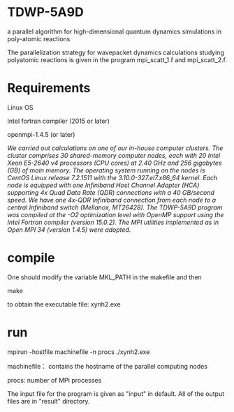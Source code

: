 # TDWP-5A9D
a parallel algorithm for high-dimensional quantum dynamics  simulations in poly-atomic reactions

The parallelization strategy for wavepacket dynamics calculations studying polyatomic reactions is given in the program mpi_scatt_1.f and mpi_scatt_2.f.

# Requirements
Linux OS

Intel fortran compiler (2015 or later)

openmpi-1.4.5 (or later)

*We carried out calculations on one of our in-house computer clusters. The cluster comprises 30 shared-memory computer nodes, each with 20 Intel Xeon E5-2640 v4 processors (CPU cores) at 2.40 GHz and 256 gigabytes (GB) of main memory. The operating system running on the nodes is CentOS Linux release 7.2.1511 with the 3.10.0-327.el7.x86_64 kernel. Each node is equipped with one Infiniband Host Channel Adapter (HCA) supporting 4x Quad Data Rate (QDR) connections with a 40 GB/second speed. We have one 4x-QDR Infiniband connection from each node to a central Infiniband switch (Mellanox, MT26428). The TDWP-5A9D program was compiled at the -O2 optimization level with OpenMP support using the Intel Fortran compiler (version 15.0.2). The MPI utilities implemented as in Open MPI 34 (version 1.4.5) were adopted.*


# compile
One should modify the variable MKL_PATH in the makefile and then

make

to obtain the executable file: xynh2.exe

# run

mpirun -hostfile machinefile -n  procs  ./xynh2.exe

machinefile： contains the hostname of the parallel computing nodes

procs: number of MPI processes

The input file for the program is given as "input" in default.
All of the output files are in "result" directory.
